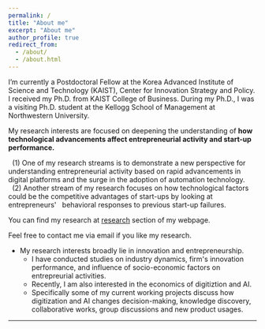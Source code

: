 ```yaml
---
permalink: /
title: "About me"
excerpt: "About me"
author_profile: true
redirect_from: 
  - /about/
  - /about.html
---
```


I’m currently a Postdoctoral Fellow at the Korea Advanced Institute of Science and Technology (KAIST), Center for Innovation Strategy and Policy. I received my Ph.D. from KAIST College of Business. During my Ph.D., I was a visiting Ph.D. student at the Kellogg School of Management at Northwestern University.

My research interests are focused on deepening the understanding of **how technological advancements affect entrepreneurial activity and start-up performance.**<br/>

&nbsp;  (1) One of my research streams is to demonstrate a new perspective for understanding entrepreneurial activity based on rapid advancements in digital platforms and the surge in the adoption of automation technology.<br/> 
&nbsp; (2) Another stream of my research focuses on how technological factors could be the competitive advantages of start-ups by looking at entrepreneurs' &nbsp; behavioral responses to previous start-up failures. 

You can find my research at [research](https://frintstones.github.io/publications/) section of my webpage.<br/>

Feel free to contact me via email if you like my research.

- My research interests broadly lie in innovation and entrepreneurship. 
  - I have conducted studies on industry dynamics, firm's innovation performance, and influence of socio-economic factors on entrepreurial activities.
  - Recently, I am also interested in the economics of digitiztion and AI. 
  - Specifically some of my current working projects discuss how digitization and AI changes decision-making, knowledge discovery, collaborative works, group discussions and new product usages.

------
